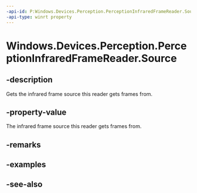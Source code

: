 ```yaml
---
-api-id: P:Windows.Devices.Perception.PerceptionInfraredFrameReader.Source
-api-type: winrt property
---
```


<!-- Property syntax
public Windows.Devices.Perception.PerceptionInfraredFrameSource Source { get; }
-->

# Windows.Devices.Perception.PerceptionInfraredFrameReader.Source

## -description
Gets the infrared frame source this reader gets frames from.

## -property-value
The infrared frame source this reader gets frames from.

## -remarks

## -examples

## -see-also
